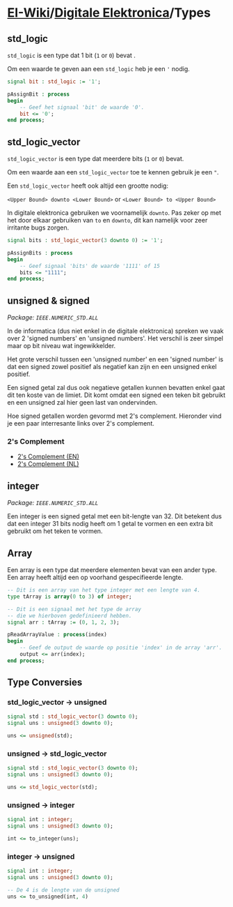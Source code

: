 # [EI-Wiki](..)/[Digitale Elektronica](Home)/Types
## std_logic
`std_logic` is een type dat 1 bit (`1` or `0`) bevat .

Om een waarde te geven aan een `std_logic` heb je een `'` nodig.

```vhdl
signal bit : std_logic := '1';

pAssignBit : process
begin
    -- Geef het signaal 'bit' de waarde '0'.
    bit <= '0';
end process;

```

## std_logic_vector

`std_logic_vector` is een type dat meerdere bits (`1` or `0`) bevat.

Om een waarde aan een `std_logic_vector` toe te kennen gebruik je een `"`.

Een `std_logic_vector` heeft ook altijd een grootte nodig:

`<Upper Bound> downto <Lower Bound>` or `<Lower Bound> to <Upper Bound>`

In digitale elektronica gebruiken we voornamelijk `downto`. Pas zeker op met het door elkaar gebruiken van `to` en `downto`, dit kan namelijk voor zeer irritante bugs zorgen.

```vhdl
signal bits : std_logic_vector(3 downto 0) := '1';

pAssignBits : process
begin
    -- Geef signaal 'bits' de waarde '1111' of 15
    bits <= "1111";
end process;

```

## unsigned & signed
*Package: `IEEE.NUMERIC_STD.ALL`*

In de informatica (dus niet enkel in de digitale elektronica) spreken we vaak over 2 'signed numbers' en 'unsigned numbers'. Het verschil is zeer simpel maar op bit niveau wat ingewikkelder.

Het grote verschil tussen een 'unsigned number' en een 'signed number' is dat een signed zowel positief als negatief kan zijn en een unsigned enkel positief.

Een signed getal zal dus ook negatieve getallen kunnen bevatten enkel gaat dit ten koste van de limiet. Dit komt omdat een signed een teken bit gebruikt en een unsigned zal hier geen last van ondervinden.

Hoe signed getallen worden gevormd met 2's complement. Hieronder vind je een paar interresante links over 2's complement.

### 2's Complement
* [2's Complement (EN)](https://en.wikipedia.org/wiki/Two%27s_complement)
* [2's Complement (NL)](https://nl.wikipedia.org/wiki/Two%27s_complement)

## integer
*Package: `IEEE.NUMERIC_STD.ALL`*

Een integer is een signed getal met een bit-lengte van 32. Dit betekent dus dat een integer 31 bits nodig heeft om 1 getal te vormen en een extra bit gebruikt om het teken te vormen.

## Array
Een array is een type dat meerdere elementen bevat van een ander type. Een array heeft altijd een op voorhand gespecifieerde lengte.

```vhdl
-- Dit is een array van het type integer met een lengte van 4.
type tArray is array(0 to 3) of integer;

-- Dit is een signaal met het type de array 
-- die we hierboven gedefinieerd hebben.
signal arr : tArray := (0, 1, 2, 3);

pReadArrayValue : process(index)
begin
    -- Geef de output de waarde op positie 'index' in de array 'arr'.
    output <= arr(index);
end process;
```

## Type Conversies
### std_logic_vector -> unsigned
```vhdl
signal std : std_logic_vector(3 downto 0);
signal uns : unsigned(3 downto 0);

uns <= unsigned(std);
```

### unsigned -> std_logic_vector
```vhdl
signal std : std_logic_vector(3 downto 0);
signal uns : unsigned(3 downto 0);

uns <= std_logic_vector(std);
```

### unsigned -> integer
```vhdl
signal int : integer;
signal uns : unsigned(3 downto 0);

int <= to_integer(uns);
```

### integer -> unsigned
```vhdl
signal int : integer;
signal uns : unsigned(3 downto 0);

-- De 4 is de lengte van de unsigned
uns <= to_unsigned(int, 4)
```
